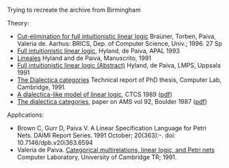 Trying to recreate the archive from Birmingham

Theory:

   * [Cut-elimination for full intuitionistic linear logic]() Braüner, Torben, Paiva, Valeria de.  Aarhus: BRICS, Dep. of Computer Science, Univ.; 1996. 27 Sp
   * [Full intuitionistic linear logic](https://github.com/vcvpaiva/DialecticaCategories/blob/master/OPLSS2025/FILLofficial.pdf), Hyland, de Paiva, APAL 1993
   * [Lineales](https://philpapers.org/archive/HYLL.pdf) Hyland and de Paiva, Manuscrito, 1991
   * [Full intuitionistic linear logic (Abstract)](https://github.com/vcvpaiva/DialecticaCategories/blob/master/MRC/dePaivaLMPS1991.pdf) Hyland, de Paiva, LMPS, Uppsala 1991
   * [The Dialectica categories](https://www.cl.cam.ac.uk/techreports/UCAM-CL-TR-213.pdf) Technical report of PhD thesis, Computer Lab, Cambridge, 1991.
   * [A dialectica-like model of linear logic](https://www.researchgate.net/publication/221233587_A_Dialectica-like_Model_of_Linear_Logic), CTCS 1989 ([pdf](https://github.com/vcvpaiva/DialecticaCategories/blob/master/MRC/A_Dialectica-like_Model_of_Linear_Logic.pdf)) 
   * [The dialectica categories](https://www.ams.org/books/conm/092/),  paper on AMS vol 92, Boulder 1987 ([pdf](https://github.com/vcvpaiva/DialecticaCategories/blob/master/MRC/dial87-1.pdf))

Applications:

* Brown C, Gurr D, Paiva V. A Linear Specification Language for Petri Nets. DAIMI Report Series. 1991 October; 20(363):-. doi: 10.7146/dpb.v20i363.6594
* Valeria de Paiva. [Categorical multirelations, linear logic, and Petri nets]() Computer Laboratory, University of Cambridge TR; 1991.
